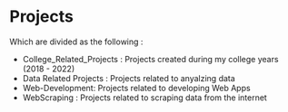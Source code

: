 # Projects
Which are divided as the following :
<ul>
  <li>College_Related_Projects : Projects created during my college years (2018 - 2022)</li>
  <li>Data Related Projects : Projects related to anyalzing data </li>
  <li>Web-Development: Projects related to developing Web Apps</li>
  <li>WebScraping : Projects related to scraping data from the internet</li>
</ul>
